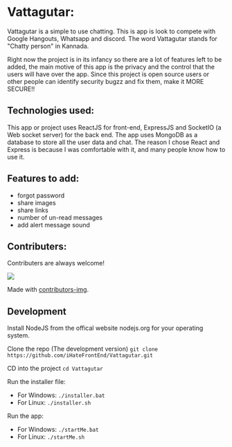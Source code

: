 # Vattagutar:
Vattagutar is a simple to use chatting. This is app is look to compete with Google Hangouts, Whatsapp and discord. The word Vattagutar stands for "Chatty person" in Kannada. 

Right now the project is in its infancy so there are a lot of features left to be added, the main motive of this app is the privacy and the control that the users will have over the app. Since this project is open source users or other people can identify security bugzz and fix them, make it MORE SECURE!!

## Technologies used:
This app or project uses ReactJS for front-end, ExpressJS and SocketIO (a Web socket server) for the back end. The app uses MongoDB as a database to store all the user data and chat. The reason I chose React and Express is because I was comfortable with it, and many people know how to use it.

## Features to add:
 - forgot password 
 - share images
 - share links
 - number of un-read messages
 - add alert message sound

## Contributers:
Contributers are always welcome!

<a href = "https://github.com/iHateFrontEnd/Vattagutar/graphs/contributors">
  <img src = "https://contrib.rocks/image?repo = GitHub_username/repository_name"/>
</a>

Made with [contributors-img](https://contrib.rocks).

## Development
Install NodeJS from the offical website nodejs.org for your operating system.

Clone the repo (The development version)
`git clone https://github.com/iHateFrontEnd/Vattagutar.git`

CD into the project
`cd Vattagutar`

Run the installer file:
 - For Windows: `./installer.bat`
 - For Linux: `./installer.sh`

Run the app:
 - For Windows: `./startMe.bat`
 - For Linux: `./startMe.sh`
